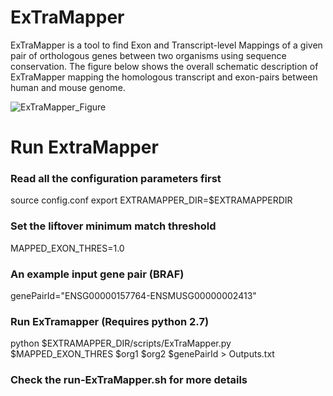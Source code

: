 # ExTraMapper
ExTraMapper is a tool to find Exon and Transcript-level Mappings of a given pair of orthologous genes between two organisms using sequence conservation. The figure below shows the overall schematic description of ExTraMapper mapping the homologous transcript and exon-pairs between human and mouse genome. 

![ExTraMapper_Figure](https://user-images.githubusercontent.com/18036388/90572310-8b693e00-e168-11ea-9fbc-8188c2834de9.jpg)

# Run ExtraMapper
### Read all the configuration parameters first
source config.conf
export EXTRAMAPPER_DIR=$EXTRAMAPPERDIR

### Set the liftover minimum match threshold
MAPPED_EXON_THRES=1.0

### An example input gene pair (BRAF)
genePairId="ENSG00000157764-ENSMUSG00000002413"

### Run ExTramapper (Requires python 2.7)
python $EXTRAMAPPER_DIR/scripts/ExTraMapper.py $MAPPED_EXON_THRES $org1 $org2 $genePairId > Outputs.txt

### Check the run-ExTraMapper.sh for more details
